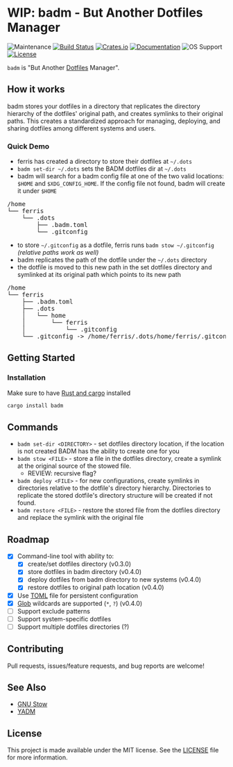 
# WIP: badm - But Another Dotfiles Manager

![Maintenance](https://img.shields.io/badge/maintenance-actively--developed-brightgreen.svg)
[![Build Status](https://img.shields.io/endpoint.svg?url=https%3A%2F%2Factions-badge.atrox.dev%2Fjakeschurch%2Fbadm%2Fbadge&2Fbadge&label=build&logo=none)](https://actions-badge.atrox.dev/jakeschurch/badm/goto)
[![Crates.io](https://img.shields.io/crates/v/badm)](https://crates.io/crates/badm)
[![Documentation](https://docs.rs/badm/badge.svg)](https://docs.rs/badm)
![OS Support](https://img.shields.io/badge/OS%20Support-Unix--only-orange)
[![License](https://img.shields.io/crates/l/badm)](LICENSE)

`badm` is "But Another [Dotfiles](https://en.wikipedia.org/wiki/Hidden_file_and_hidden_directory) Manager".

## How it works

badm stores your dotfiles in a directory that replicates the directory hierarchy of the dotfiles' original path, and creates symlinks to their original paths. This creates a standardized approach for managing, deploying, and sharing dotfiles among different systems and users.

### Quick Demo

- ferris has created a directory to store their dotfiles at `~/.dots`
- `badm set-dir ~/.dots` sets the BADM dotfiles dir at `~/.dots`
- badm will search for a badm config file at one of the two valid locations: `$HOME` and `$XDG_CONFIG_HOME`. If the config file not found, badm will create it under `$HOME`

<pre>
/home
└── ferris
    └── .dots
        ├── .badm.toml
        └── .gitconfig
</pre>


- to store `~/.gitconfig` as a dotfile, ferris runs `badm stow ~/.gitconfig` _(relative paths work as well)_
- badm replicates the path of the dotfile under the `~/.dots` directory
- the dotfile is moved to this new path in the set dotfiles directory and symlinked at its original path which points to its new path

<pre>
/home
└── ferris
    ├── .badm.toml
    ├── .dots
    │   └── home
    │       └── ferris
    │           └── .gitconfig
    └── .gitconfig -> /home/ferris/.dots/home/ferris/.gitconfig
</pre>

## Getting Started

### Installation

Make sure to have [Rust and cargo](https://www.rust-lang.org/tools/install) installed

```bash
cargo install badm
```

## Commands

* `badm set-dir <DIRECTORY>` - set dotfiles directory location, if the location is not created BADM has the ability to create one for you
* `badm stow <FILE>` - store a file in the dotfiles directory, create a symlink at the original source of the stowed file.
    * REVIEW: recursive flag?
* `badm deploy <FILE>` - for new configurations, create symlinks in directories relative to the dotfile's directory hierarchy. Directories to replicate the stored dotfile's directory structure will be created if not found.
* `badm restore <FILE>` - restore the stored file from the dotfiles directory and replace the symlink with the original file

## Roadmap

- [x] Command-line tool with ability to:
    - [x] create/set dotfiles directory (v0.3.0)
    - [x] store dotfiles in badm directory (v0.4.0)
    - [x] deploy dotfiles from badm directory to new systems (v0.4.0)
    - [x] restore dotfiles to original path location (v0.4.0)
- [x] Use [TOML](https://en.wikipedia.org/wiki/TOML) file for persistent configuration
- [x] [Glob](https://en.wikipedia.org/wiki/Glob_(programming)) wildcards are supported (`*`, `?`) (v0.4.0)
- [ ] Support exclude patterns
- [ ] Support system-specific dotfiles
- [ ] Support multiple dotfiles directories (?)

## Contributing

Pull requests, issues/feature requests, and bug reports are welcome!

## See Also

- [GNU Stow](https://www.gnu.org/software/stow/)
- [YADM](https://www.yadm.io)

## License

This project is made available under the MIT license. See the [LICENSE](LICENSE) file for more information.
